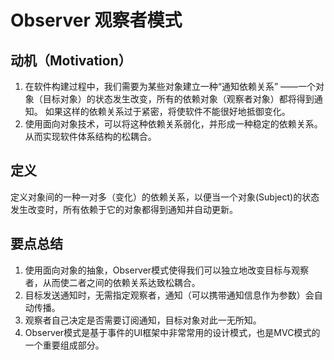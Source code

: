 # Observer 观察者模式

## 动机（Motivation）
1. 在软件构建过程中，我们需要为某些对象建立一种“通知依赖关系” ——一个对象（目标对象）的状态发生改变，所有的依赖对象（观察者对象）都将得到通知。
   如果这样的依赖关系过于紧密，将使软件不能很好地抵御变化。
2. 使用面向对象技术，可以将这种依赖关系弱化，并形成一种稳定的依赖关系。从而实现软件体系结构的松耦合。

## 定义
定义对象间的一种一对多（变化）的依赖关系，以便当一个对象(Subject)的状态发生改变时，所有依赖于它的对象都得到通知并自动更新。

## 要点总结
1. 使用面向对象的抽象，Observer模式使得我们可以独立地改变目标与观察者，从而使二者之间的依赖关系达致松耦合。
2. 目标发送通知时，无需指定观察者，通知（可以携带通知信息作为参数）会自动传播。
3. 观察者自己决定是否需要订阅通知，目标对象对此一无所知。
4. Observer模式是基于事件的UI框架中非常常用的设计模式，也是MVC模式的一个重要组成部分。